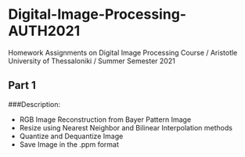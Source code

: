 # Digital-Image-Processing-AUTH2021
Homework Assignments on Digital Image Processing Course / Aristotle University of Thessaloniki / Summer Semester 2021

## Part 1
###Description:

- RGB Image Reconstruction from Bayer Pattern Image
- Resize using Nearest Neighbor and Bilinear Interpolation methods
- Quantize and Dequantize Image
- Save Image in the .ppm format
